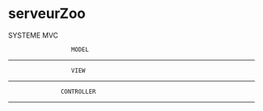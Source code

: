 # serveurZoo
SYSTEME MVC

                      MODEL
----------------------------------------------------------------
                      VIEW
----------------------------------------------------------------
                   CONTROLLER
----------------------------------------------------------------